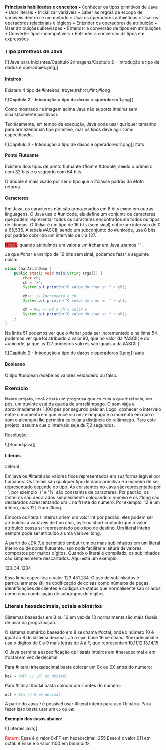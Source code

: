 **Principais habilidades e conceitos**
• Conhecer os tipos primitivos de Java 
• Usar literais 
• Inicializar variáveis 
• Saber as regras de escopo de variáveis dentro de um método
• Usar os operadores aritméticos
• Usar os operadores relacionais e lógicos 
• Entender os operadores de atribuição 
• Usar atribuições abreviadas 
• Entender a conversão de tipos em atribuições 
• Converter tipos incompatíveis
• Entender a conversão de tipos em expressões

### Tipo primitivos de Java

![[Java para Iniciantes/Capitulo 2/Imagens/Capitulo 2 - Introdução a tipo de dados e operadores.png]]

#### Inteiros

Existem 4 tipo de #inteiros, #byte,#short,#int,#long

![[Capitulo 2 - Introdução a tipo de dados e operadores 1.png]]

Como mostrado na imagem acima Java não suporta inteiros sem sinais(somente positivos).

Tecnicamente, em tempo de execução, Java pode usar qualquer tamanho para armazenar  um tipo primitivo, mas os tipos deve agir como especificado.

![[Capitulo 2 - Introdução a tipo de dados e operadores 2.png]]
#ats

#### Ponto Flutuante

Existem dois tipos de ponto flutuante #float e #double, sendo o primeiro com 32 bits e o segundo com 64 bits. 

O double é mais usado por ser o tipo que a #classe padrão do *Math* retorna. 

#### Caracteres

Em Java, os caracteres não são armazenados em 8 bits como em outras linguagens. O Java usa o #unicode, ele define um conjunto de caracteres que podem representar todos os caracteres encontrados em todos os tipos de idiomas. O #char é um tipo de 16 bits (sem sinal) cobre um intervalo de 0 a 65,536. A tabela #ASCII, sendo um subconjunto do #unicode, usa 8 bits por padrão cobrindo um intervalo de 0 a 127.

<span style="background:#ff4d4f">NOTA</span>: quando atribuímos um valor a um #char em Java usamos *'* *'* .

Ja que #char é um tipo de 16 bits sem sinal, podemos fazer a seguinte coisa:

```Java
class CharArithDemo {
	public static void main(String args[]) {
		char ch;
		ch = 'X';
		System.out.println("O valor do char e: " + ch);

		ch++; // Incrementa o ch
		System.out.println("O valor do char e: " + ch);

		ch = 90; // Dá o ch o valor Z
		System.out.println("O valor do char e: " + ch);
	}
}
```

Na linha 51 podemos ver que o #char *pode* ser incrementado e na linha 54 podemos ver que foi atribuído o valor 90, que no valor da #ASCII( e do #unicode, ja que os 127 primeiros valores são iguais a da #ASCII ).

![[Capitulo 2 - Introdução a tipo de dados e operadores 3.png]] #ats

#### Booleano

O tipo #boolean recebe os valores verdadeiro ou falso.


### Exercício

Neste projeto, você criará um programa que calcula a que distância, em pés,
um ouvinte está da queda de um relâmpago. O som viaja a aproximadamente 1.100 pés por segundo pelo ar. Logo, conhecer o intervalo entre o momento em que você viu um relâmpago e o momento em que o som o alcançou lhe permitirá calcular a distância do relâmpago. Para este projeto, assuma que o intervalo seja de 7,2 segundos.

Resolução:

![[Sound.java]]

#### Literais
#literal

Em java os #literal são valores fixos representados em sua forma legível por humanos. Os literais são qualquer tipo de dado primitivo e a maneira de ser representado depende do tipo. As constantes no Java são  representada por *'* *'*, por exemplo 'a' e '%' são constantes de caracteres. Por padrão, os #inteiros são declarados simplesmente colocando o numero e os #long são declarados acrescentando um L na frente do número. Por exemplo: 12 é um inteiro, mas 12L é um #long.

Embora os literais inteiros criem um valor int por padrão, eles podem ser atribuídos a variáveis de tipo char, byte ou short contanto que o valor atribuído possa ser representado pelo tipo de destino. Um literal inteiro sempre pode ser atribuído a uma variável long.

A partir do JDK 7, é permitido embutir um ou mais sublinhados em um literal inteiro ou de ponto flutuante. Isso pode facilitar a leitura de valores compostos por muitos dígitos. Quando o literal é compilado, os sublinhados são simplesmente descartados. Aqui está um exemplo:

123_34_1234

Essa linha especifica o valor 123.451.234. O uso de sublinhados é particularmente útil na codificação de coisas como números de peças, identificações de clientes e códigos de status que normalmente são criados como uma combinação de subgrupos de dígitos.

### Literais hexadecimais, octais e binários

Sistemas baseados em 8 ou 16 em vez de 10 normalmente são mais fáceis de usar na programação.

O sistema numérico baseado em 8 se chama #octal, onde o número 10 é igual ao 8 do sistema decimal. Já o com base 16 se chama #hexadecimal e usa o dígitos de 0 a 9 mais letras de A a F, que representam 10,11,12,13,14,15.

O Java permite a especificação de literais inteiros em #hexadecimal e em #octal em vez de decimal. 

Para #literal #hexadecimal basta colocar um 0x ou 0X antes do número:

```Java
hex = 0xFF // 255 em decimal
```

Para #literal #octal basta colocar um 0 antes do número:
```Java
oct = 011 // 9 em decimal
```

A partir do Java 7 é possível usar #literal inteiro para uso #binário. Para fazer isso basta usar um `0b` ou `0B`: 

**Exemplo dos casos abaixo:**

![[Literais.java]]

<font color="#ff0000">Return:</font>
Esse é o valor 0xFF em hexadecimal: 255
Esse é o valor 011 em octal: 9
Esse é o valor 1100 em binario: 12